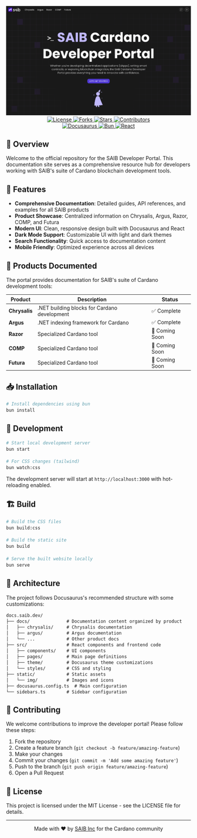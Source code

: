 <div align="center">
  <img src="static/img/saib_portal_og.webp" alt="SAIB Developer Portal" width="800"/>
  
  <a href="https://github.com/SAIB-Inc/docs.saib.dev/blob/main/LICENSE">
    <img src="https://img.shields.io/badge/License-MIT-blue.svg?style=flat-square" alt="License">
  </a>
  <a href="https://github.com/SAIB-Inc/docs.saib.dev/fork">
    <img src="https://img.shields.io/github/forks/SAIB-Inc/docs.saib.dev.svg?style=flat-square" alt="Forks">
  </a>
  <a href="https://github.com/SAIB-Inc/docs.saib.dev/stargazers">
    <img src="https://img.shields.io/github/stars/SAIB-Inc/docs.saib.dev.svg?style=flat-square" alt="Stars">
  </a>
  <a href="https://github.com/SAIB-Inc/docs.saib.dev/graphs/contributors">
    <img src="https://img.shields.io/github/contributors/SAIB-Inc/docs.saib.dev.svg?style=flat-square" alt="Contributors">
  </a>
  <br>
  <a href="https://docusaurus.io/">
    <img src="https://img.shields.io/badge/built%20with-Docusaurus-green.svg?style=flat-square" alt="Docusaurus">
  </a>
  <a href="https://bun.sh/">
    <img src="https://img.shields.io/badge/package%20manager-bun-yellow.svg?style=flat-square" alt="Bun">
  </a>
  <a href="https://reactjs.org/">
    <img src="https://img.shields.io/badge/frontend-React-61DAFB.svg?style=flat-square" alt="React">
  </a>
</div>

## 📖 Overview

Welcome to the official repository for the SAIB Developer Portal. This documentation site serves as a comprehensive resource hub for developers working with SAIB's suite of Cardano blockchain development tools.

## 🚀 Features

- **Comprehensive Documentation**: Detailed guides, API references, and examples for all SAIB products
- **Product Showcase**: Centralized information on Chrysalis, Argus, Razor, COMP, and Futura
- **Modern UI**: Clean, responsive design built with Docusaurus and React
- **Dark Mode Support**: Customizable UI with light and dark themes
- **Search Functionality**: Quick access to documentation content
- **Mobile Friendly**: Optimized experience across all devices

## 🧩 Products Documented

The portal provides documentation for SAIB's suite of Cardano development tools:

| Product       | Description                                  | Status         |
| ------------- | -------------------------------------------- | -------------- |
| **Chrysalis** | .NET building blocks for Cardano development | ✅ Complete    |
| **Argus**     | .NET indexing framework for Cardano          | ✅ Complete    |
| **Razor**     | Specialized Cardano tool                     | 🚧 Coming Soon |
| **COMP**      | Specialized Cardano tool                     | 🚧 Coming Soon |
| **Futura**    | Specialized Cardano tool                     | 🚧 Coming Soon |

## 📥 Installation

```bash
# Install dependencies using bun
bun install
```

## 🔄 Development

```bash
# Start local development server
bun start

# For CSS changes (tailwind)
bun watch:css
```

The development server will start at `http://localhost:3000` with hot-reloading enabled.

## 🏗️ Build

```bash
# Build the CSS files
bun build:css

# Build the static site
bun build

# Serve the built website locally
bun serve
```

## 🧩 Architecture

The project follows Docusaurus's recommended structure with some customizations:

```
docs.saib.dev/
├── docs/              # Documentation content organized by product
│   ├── chrysalis/     # Chrysalis documentation
│   ├── argus/         # Argus documentation
│   └── ...            # Other product docs
├── src/               # React components and frontend code
│   ├── components/    # UI components 
│   ├── pages/         # Main page definitions
│   ├── theme/         # Docusaurus theme customizations
│   └── styles/        # CSS and styling
├── static/            # Static assets
│   └── img/           # Images and icons
├── docusaurus.config.ts  # Main configuration
└── sidebars.ts        # Sidebar configuration
```

## 🧠 Contributing

We welcome contributions to improve the developer portal! Please follow these steps:

1. Fork the repository
2. Create a feature branch (`git checkout -b feature/amazing-feature`)
3. Make your changes
4. Commit your changes (`git commit -m 'Add some amazing feature'`)
5. Push to the branch (`git push origin feature/amazing-feature`)
6. Open a Pull Request

## 📝 License

This project is licensed under the MIT License - see the LICENSE file for details.

---

<div align="center">
  <p>Made with ❤️ by <a href="https://saib.dev">SAIB Inc</a> for the Cardano community</p>
</div>